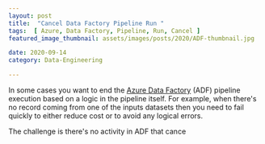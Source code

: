 ```yaml
---
layout: post  
title:  "Cancel Data Factory Pipeline Run "  
tags:  [ Azure, Data Factory, Pipeline, Run, Cancel ]  
featured_image_thumbnail: assets/images/posts/2020/ADF-thumbnail.jpg 

date: 2020-09-14
category: Data-Engineering

---
```


In some cases you want to end the [Azure Data Factory](https://docs.microsoft.com/en-us/azure/data-factory/) (ADF) pipeline execution based on a logic in the pipeline itself. For example, when there's no record coming from one of the inputs datasets then you need to fail quickly to either reduce cost or to avoid any logical errors. 

The challenge is there's no activity in ADF that cance

<!--stackedit_data:
eyJoaXN0b3J5IjpbMjYzNzcwOTE3LDkwNjYyNDE2OV19
-->
